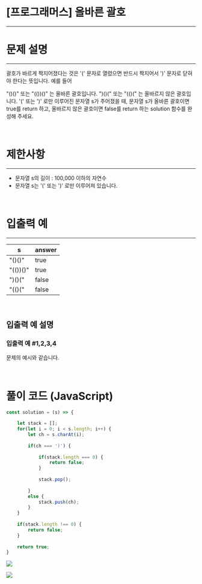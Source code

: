 # [프로그래머스] 올바른 괄호
---
# 문제 설명
---
괄호가 바르게 짝지어졌다는 것은 '(' 문자로 열렸으면 반드시 짝지어서 ')' 문자로 닫혀야 한다는 뜻입니다. 예를 들어

"()()" 또는 "(())()" 는 올바른 괄호입니다.
")()(" 또는 "(()(" 는 올바르지 않은 괄호입니다.
'(' 또는 ')' 로만 이루어진 문자열 s가 주어졌을 때, 문자열 s가 올바른 괄호이면 true를 return 하고, 올바르지 않은 괄호이면 false를 return 하는 solution 함수를 완성해 주세요.

<br>

# 제한사항
---
+ 문자열 s의 길이 : 100,000 이하의 자연수
+ 문자열 s는 '(' 또는 ')' 로만 이루어져 있습니다.

<br>

# 입출력 예
---
|s|answer|
|---|---|
|"()()"|true|
|"(())()"|true|
|")()("|false|
|"(()("|false|

<br>

## 입출력 예 설명
### 입출력 예 #1,2,3,4
문제의 예시와 같습니다.

<br>

# 풀이 코드 (JavaScript)
```js
const solution = (s) => {

    let stack = [];
    for(let i = 0; i < s.length; i++) {
        let ch = s.charAt(i);
        
        if(ch === ')') {
            
            if(stack.length === 0) {
                return false;
            }
            
            stack.pop();
        
        }
        else {
            stack.push(ch);
        }
    }
    
    if(stack.length !== 0) {
        return false;
    }
    
    return true;
}
```
![](https://velog.velcdn.com/images/reyang/post/69455864-d437-48a9-99b2-eaf734837716/image.png)

![](https://velog.velcdn.com/images/reyang/post/78a26cda-2f5e-41ee-9a39-7a4e51827cb3/image.png)
